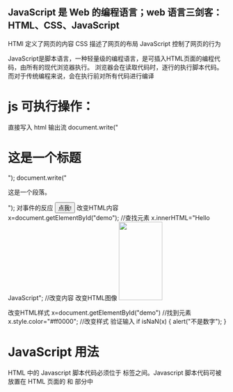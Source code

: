 ## JavaScript 是 Web 的编程语言；web 语言三剑客：HTML、CSS、JavaScript
HTMl 定义了网页的内容
CSS 描述了网页的布局
JavaScript 控制了网页的行为

JavaScript是脚本语言，一种轻量级的编程语言，是可插入HTML页面的编程代码，由所有的现代浏览器执行。 浏览器会在读取代码时，逐行的执行脚本代码。而对于传统编程来说，会在执行前对所有代码进行编译



# js 可执行操作： 
直接写入 html 输出流
    document.write("<h1>这是一个标题</h1>");
    document.write("<p>这是一个段落。</p>");
对事件的反应
    <button type="button" onclick="alert('欢迎!')">点我!</button>
改变HTML内容
    x=document.getElementById("demo");  //查找元素
    x.innerHTML="Hello JavaScript";    //改变内容
改变HTML图像
    <script>
        function changeImage()
        {
            element=document.getElementById('myimage')
            if (element.src.match("bulbon"))
            {
                element.src="/images/pic_bulboff.gif";
            }
            else
            {
                element.src="/images/pic_bulbon.gif";
            }
        }
    </script>
    <img id="myimage" onclick="changeImage()" src="/images/pic_bulboff.gif" width="100" height="180">


改变HTML样式
    x=document.getElementById("demo")  //找到元素 
    x.style.color="#ff0000";           //改变样式
验证输入
    if isNaN(x) {
        alert("不是数字");
    }

# JavaScript 用法
HTML 中的 Javascript 脚本代码必须位于 <script> 与 </script> 标签之间。Javascript 脚本代码可被放置在 HTML 页面的 <body> 和 <head> 部分中


